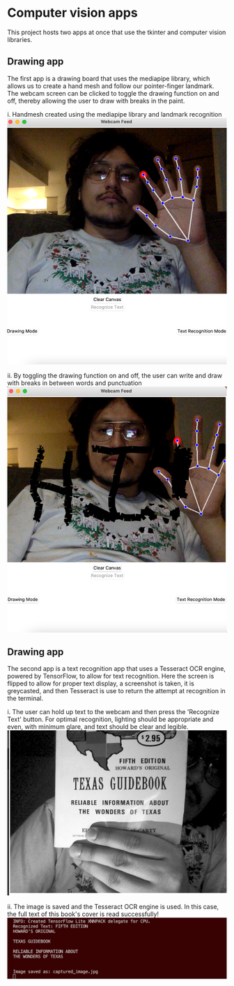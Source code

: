 # Computer vision apps
This project hosts two apps at once that use the tkinter and computer vision libraries. 

## Drawing app
 The first app is a drawing board that uses the mediapipe library, which allows us to create a hand mesh and follow our pointer-finger landmark. The webcam screen can be clicked to toggle the drawing function on and off, thereby allowing the user to draw with breaks in the paint.

i. Handmesh created using the mediapipe library and landmark recognition
![handmesh using mediapipe](/assets/handmesh.png)

ii. By toggling the drawing function on and off, the user can write and draw with breaks in between words and punctuation
![Drawing 'hi!'](/assets/hi.png)

## Drawing app
 The second app is a text recognition app that uses a Tesseract OCR engine, powered by TensorFlow, to allow for text recognition. Here the screen is flipped to allow for proper text display, a screenshot is taken, it is greycasted, and then Tesseract is use to return the attempt at recognition in the terminal.

i. The user can hold up text to the webcam and then press the 'Recognize Text' button. For optimal recognition, lighting should be appropriate and even, with minimum glare, and text should be clear and legible.
![Screenshot before text recognition](/assets/captured_image.jpg)

ii. The image is saved and the Tesseract OCR engine is used. In this case, the full text of this book's cover is read successfully! 
![Terminal response to screenshot](/assets/tensor.png)

